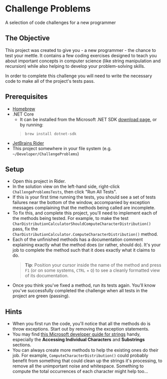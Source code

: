 # Challenge Problems
A selection of code challenges for a new programmer

## The Objective

This project was created to give you - a new programmer - the chance to test your mettle. It contains a few coding exercises designed to teach you about important concepts in computer science (like string manipulation and recursion) while also helping to develop your problem-solving skills.

In order to complete this challenge you will need to write the necessary code to make all of the project's tests pass.

## Prerequisites

* [Homebrew](https://brew.sh/)
* .NET Core
  * It can be installed from the Microsoft .NET SDK [download page](https://dotnet.microsoft.com/download), or by running:
  > `brew install dotnet-sdk`
* [JetBrains Rider](https://www.jetbrains.com/rider/)
* This project somewhere in your file system (e.g. `~/Developer/ChallengeProblems`)

## Setup

* Open this project in Rider.
* In the solution view on the left-hand side, right-click `ChallengeProblemsTests`, then click "Run All Tests".
* If this is your first time running the tests, you should see a set of tests failures near the bottom of the window, accompanied by exception messages complaining that the methods being called are incomplete.
* To fix this, and complete this project, you'll need to implement each of the methods being tested. For example, to make the test `CharDistributionCalculatorShouldComputeCharacterDistribution()` pass, fix the `CharDistributionCalculator.ComputeCharacterDistribution()` method.
* Each of the unfinished methods has a documentation comment explaining exactly what the method does (or rather, should do). It's your job to complete the method such that it does exactly what it claims to do.
  > **Tip**: Position your cursor inside the name of the method and press `F1` (or on some systems, `CTRL` + `Q`) to see a cleanly formatted view of its documentation.
* Once you think you've fixed a method, run its tests again. You'll know you've successfully completed the challenge when all tests in the project are green (passing).

## Hints
* When you first run the code, you'll notice that all the methods do is throw exceptions. Start out by removing the exception statements.
* You may find [this Microsoft developer guide for strings](https://docs.microsoft.com/en-us/dotnet/csharp/programming-guide/strings/index) handy, especially the **Accessing Individual Characters** and **Substrings** sections.
* You can always create more methods to help the existing ones do their job. For example, `ComputeCharacterDistribution()` could probably benefit from something that could clean up the strings it's processing, to remove all the unimportant noise and whitespace. Something to compute the total occurrences of each character might help too... 
